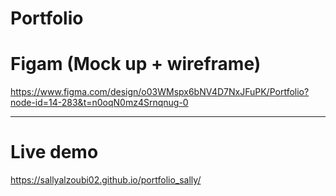 # Portfolio

# Figam (Mock up + wireframe)
https://www.figma.com/design/o03WMspx6bNV4D7NxJFuPK/Portfolio?node-id=14-283&t=n0oqN0mz4Srnqnug-0

<hr>

# Live demo
https://sallyalzoubi02.github.io/portfolio_sally/
